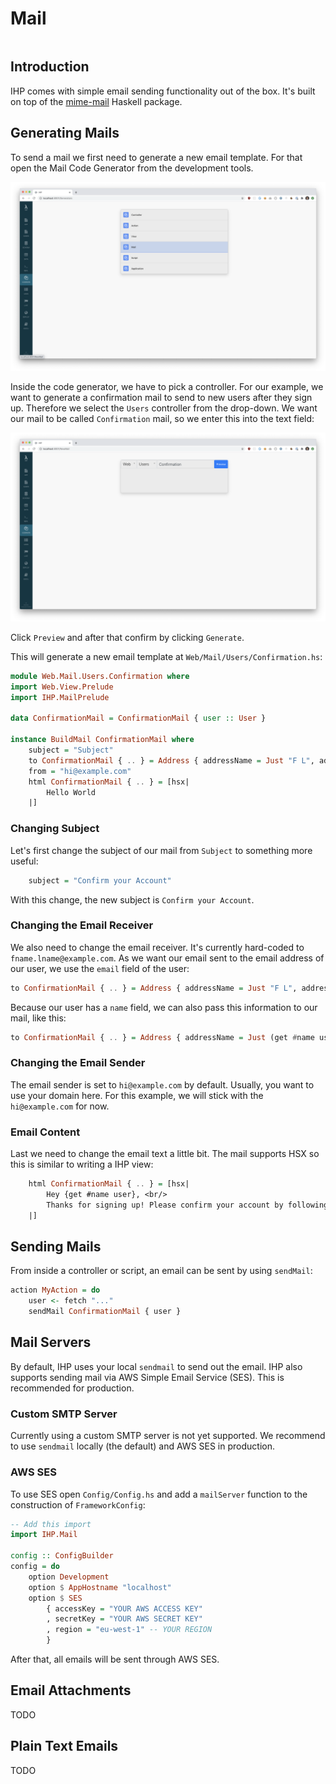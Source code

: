 # Mail

```toc
```

## Introduction

IHP comes with simple email sending functionality out of the box. It's built on top of the [mime-mail](https://hackage.haskell.org/package/mime-mail) Haskell package.

## Generating Mails

To send a mail we first need to generate a new email template. For that open the Mail Code Generator from the development tools.

![](images/mail/mail-codegen.png)

Inside the code generator, we have to pick a controller. For our example, we want to generate a confirmation mail to send to new users after they sign up. Therefore we select the `Users` controller from the drop-down. We want our mail to be called `Confirmation` mail, so we enter this into the text field:

![](images/mail/mail-codegen-input.png)

Click `Preview` and after that confirm by clicking `Generate`.

This will generate a new email template at `Web/Mail/Users/Confirmation.hs`:

```haskell
module Web.Mail.Users.Confirmation where
import Web.View.Prelude
import IHP.MailPrelude

data ConfirmationMail = ConfirmationMail { user :: User }

instance BuildMail ConfirmationMail where
    subject = "Subject"
    to ConfirmationMail { .. } = Address { addressName = Just "F L", addressEmail = "fname.lname@example.com" }
    from = "hi@example.com"
    html ConfirmationMail { .. } = [hsx|
        Hello World
    |]
```

### Changing Subject

Let's first change the subject of our mail from `Subject` to something more useful:

```haskell
    subject = "Confirm your Account"
```

With this change, the new subject is `Confirm your Account`.

### Changing the Email Receiver

We also need to change the email receiver. It's currently hard-coded to `fname.lname@example.com`. As we want our email sent to the email address of our user, we use the `email` field of the user:

```haskell
to ConfirmationMail { .. } = Address { addressName = Just "F L", addressEmail = get #email user }
```

Because our user has a `name` field, we can also pass this information to our mail, like this:

```haskell
to ConfirmationMail { .. } = Address { addressName = Just (get #name user), addressEmail = get #email user }
```

### Changing the Email Sender

The email sender is set to `hi@example.com` by default. Usually, you want to use your domain here. For this example, we will stick with the `hi@example.com` for now.

### Email Content

Last we need to change the email text a little bit. The mail supports HSX so this is similar to writing a IHP view:

```haskell
    html ConfirmationMail { .. } = [hsx|
        Hey {get #name user}, <br/>
        Thanks for signing up! Please confirm your account by following this link: ... <br /><br />
    |]
```

## Sending Mails

From inside a controller or script, an email can be sent by using `sendMail`:

```haskell
action MyAction = do
    user <- fetch "..."
    sendMail ConfirmationMail { user }
```

## Mail Servers

By default, IHP uses your local `sendmail` to send out the email. IHP also supports sending mail via AWS Simple Email Service (SES). This is recommended for production.

### Custom SMTP Server

Currently using a custom SMTP server is not yet supported. We recommend to use `sendmail` locally (the default) and AWS SES in production.

### AWS SES

To use SES open `Config/Config.hs` and add a `mailServer` function to the construction of `FrameworkConfig`:

```haskell
-- Add this import
import IHP.Mail

config :: ConfigBuilder
config = do
    option Development
    option $ AppHostname "localhost"
    option $ SES
        { accessKey = "YOUR AWS ACCESS KEY"
        , secretKey = "YOUR AWS SECRET KEY"
        , region = "eu-west-1" -- YOUR REGION
        }
```

After that, all emails will be sent through AWS SES.

## Email Attachments

TODO

## Plain Text Emails

TODO
